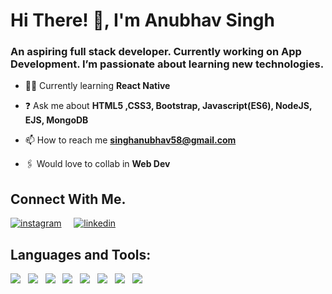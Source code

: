 # Hi There! 👋, I'm Anubhav Singh

### An aspiring full stack developer. Currently working on App Development. I’m passionate about learning new technologies.

-    👨‍💻  Currently learning  **React Native**
   
   
-   ❓  Ask me about  **HTML5 ,CSS3, Bootstrap, Javascript(ES6), NodeJS, EJS, MongoDB**
    
-   📫  How to reach me  **[singhanubhav58@gmail.com](mailto:singhanubhav@gmail.com)**

-    🖇️ Would love to collab in **Web Dev**
    

## Connect With Me.
[![instagram](https://img.icons8.com/ios/50/000000/instagram-new--v2.png)](https://www.instagram.com/this.anubhav/) &nbsp; &nbsp;
[![linkedin](https://img.icons8.com/metro/50/000000/linkedin.png)](https://www.linkedin.com/in/singhanubhav58/) &nbsp; &nbsp;

## Languages and Tools:
<img src="https://img.icons8.com/color/50/000000/html-5.png"/> &nbsp;
<img src="https://img.icons8.com/color/48/000000/css3.png"/> &nbsp;
<img src="https://img.icons8.com/color/48/000000/bootstrap.png"/> &nbsp;
<img src="https://img.icons8.com/color/48/000000/javascript.png"/> &nbsp;
<img src="https://img.icons8.com/ios-filled/50/000000/jquery.png"/> &nbsp;
<img src="https://img.icons8.com/color/50/000000/nodejs.png"/> &nbsp;
<img src="https://img.icons8.com/ultraviolet/48/000000/react.png"/> &nbsp;
<img src="https://img.icons8.com/color/48/000000/java-coffee-cup-logo.png"/> &nbsp;

